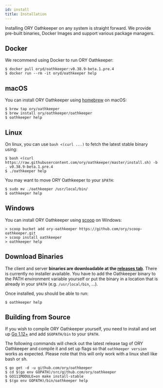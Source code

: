 ```yaml
---
id: install
title: Installation
---
```


Installing ORY Oathkeeper on any system is straight forward. We provide
pre-built binaries, Docker Images and support various package managers.

## Docker

We recommend using Docker to run ORY Oathkeeper:

```shell
$ docker pull oryd/oathkeeper:v0.38.9-beta.1.pre.4
$ docker run --rm -it oryd/oathkeeper help
```

## macOS

You can install ORY Oathkeeper using [homebrew](https://brew.sh/) on macOS:

```shell
$ brew tap ory/oathkeeper
$ brew install ory/oathkeeper/oathkeeper
$ oathkeeper help
```

## Linux

On linux, you can use `bash <(curl ...)` to fetch the latest stable binary
using:

```shell
$ bash <(curl https://raw.githubusercontent.com/ory/oathkeeper/master/install.sh) -b . v0.38.9-beta.1.pre.4
$ ./oathkeeper help
```

You may want to move ORY Oathkeeper to your `$PATH`:

```shell
$ sudo mv ./oathkeeper /usr/local/bin/
$ oathkeeper help
```

## Windows

You can install ORY Oathkeeper using [scoop](https://scoop.sh) on Windows:

```shell
> scoop bucket add ory-oathkeeper https://github.com/ory/scoop-oathkeeper.git
> scoop install oathkeeper
> oathkeeper help
```

## Download Binaries

The client and server **binaries are downloadable at the
[releases tab](https://github.com/ory/oathkeeper/releases)**. There is currently
no installer available. You have to add the Oathkeeper binary to the PATH
environment variable yourself or put the binary in a location that is already in
your `$PATH` (e.g. `/usr/local/bin`, ...).

Once installed, you should be able to run:

```shell
$ oathkeeper help
```

## Building from Source

If you wish to compile ORY Oathkeeper yourself, you need to install and set up
[Go 1.12+](https://golang.org/) and add `$GOPATH/bin` to your `$PATH`.

The following commands will check out the latest release tag of ORY Oathkeeper
and compile it and set up flags so that `oathkeeper version` works as expected.
Please note that this will only work with a linux shell like bash or sh.

```shell
$ go get -d -u github.com/ory/oathkeeper
$ cd $(go env GOPATH)/src/github.com/ory/oathkeeper
$ GO111MODULE=on make install-stable
$ $(go env GOPATH)/bin/oathkeeper help
```
